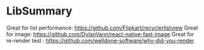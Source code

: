 # LibSummary

Great for list performance: https://github.com/Flipkart/recyclerlistview
Great for image: https://github.com/DylanVann/react-native-fast-image
Great for re-render test : https://github.com/welldone-software/why-did-you-render
